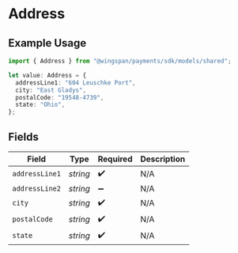 # Address

## Example Usage

```typescript
import { Address } from "@wingspan/payments/sdk/models/shared";

let value: Address = {
  addressLine1: "604 Leuschke Port",
  city: "East Gladys",
  postalCode: "19548-4739",
  state: "Ohio",
};
```

## Fields

| Field              | Type               | Required           | Description        |
| ------------------ | ------------------ | ------------------ | ------------------ |
| `addressLine1`     | *string*           | :heavy_check_mark: | N/A                |
| `addressLine2`     | *string*           | :heavy_minus_sign: | N/A                |
| `city`             | *string*           | :heavy_check_mark: | N/A                |
| `postalCode`       | *string*           | :heavy_check_mark: | N/A                |
| `state`            | *string*           | :heavy_check_mark: | N/A                |